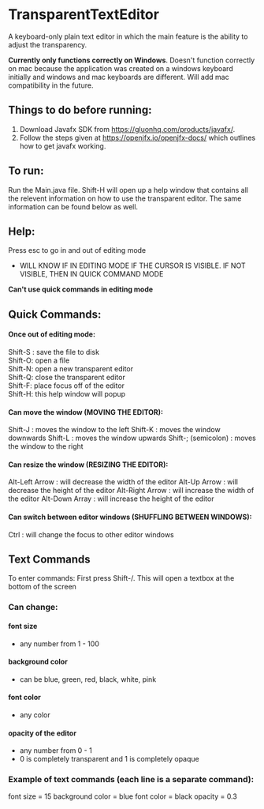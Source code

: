 # TransparentTextEditor
A keyboard-only plain text editor in which the main feature is the ability to adjust the transparency. 

**Currently only functions correctly on Windows**. Doesn't function correctly on mac because the application was created on a windows keyboard initially and windows and mac keyboards are different. Will add mac compatibility in the future.

## Things to do before running:
1) Download Javafx SDK from https://gluonhq.com/products/javafx/.
2) Follow the steps given at https://openjfx.io/openjfx-docs/ which outlines how to get javafx working.

## To run:
Run the Main.java file. Shift-H will open up a help window that contains all the relevent information on how to use the transparent editor. The same information can be found below as well.

## Help:
Press esc to go in and out of editing mode
 - WILL KNOW IF IN EDITING MODE IF THE CURSOR IS VISIBLE. IF NOT VISIBLE, THEN IN QUICK COMMAND MODE

**Can't use quick commands in editing mode**

## Quick Commands:
#### Once out of editing mode:
Shift-S : save the file to disk\
Shift-O: open a file\
Shift-N: open a new transparent editor\
Shift-Q: close the transparent editor\
Shift-F: place focus off of the editor\
Shift-H: this help window will popup

#### Can move the window (MOVING THE EDITOR):
Shift-J : moves the window to the left
Shift-K : moves the window downwards
Shift-L : moves the window upwards
Shift-; (semicolon) : moves the window to the right

#### Can resize the window (RESIZING THE EDITOR):
Alt-Left Arrow : will decrease the width of the editor
Alt-Up Arrow : will decrease the height of the editor
Alt-Right Arrow : will increase the width of the editor
Alt-Down Array : will increase the height of the editor

#### Can switch between editor windows (SHUFFLING BETWEEN WINDOWS):
Ctrl : will change the focus to other editor windows

## Text Commands
To enter commands:
First press Shift-/. This will open a textbox at the bottom of the screen

### Can change:
#### font size
 - any number from 1 - 100 

#### background color
 - can be blue, green, red, black, white, pink 

#### font color 
 - any color

#### opacity of the editor
- any number from 0 - 1
 - 0 is completely transparent and 1 is completely opaque

### Example of text commands (each line is a separate command):
font size = 15
background color = blue
font color = black
opacity = 0.3 
